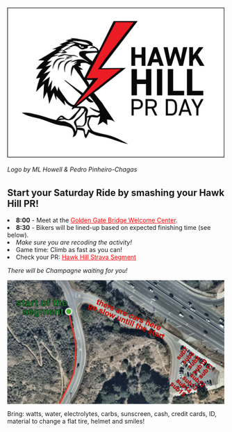 <img align="center" src='https://github.com/pinheirochagas/ggtc/blob/master/assets/hh_pr_day_ml-01.png'  width="500"></img>
###### *Logo by ML Howell & Pedro Pinheiro-Chagas*
<p>
</p>

<p>
</p>

## **Start your Saturday Ride by smashing your Hawk Hill PR!**

<li> <b>8:00</b> - Meet at the <a href="https://www.google.com/maps?q=golden+gate+bridge+welcome+center&rlz=1C5GCEM_enUS1001US1001&um=1&ie=UTF-8&sa=X&ved=2ahUKEwjRybeciYz8AhUUJkQIHaGYBFQQ_AUoAXoECAEQAw" style="color: red">Golden Gate Bridge Welcome Center</a></b>.</li> 
<li> <b>8:30</b> - Bikers will be lined-up based on expected finishing time (see below). </li>
<li> <i>Make sure you are recoding the activity!</i></li>
<li> Game time: Climb as fast as you can!</li>
<li> Check your PR: <a href="https://www.google.com/maps?q=golden+gate+bridge+welcome+center&rlz=1C5GCEM_enUS1001US1001&um=1&ie=UTF-8&sa=X&ved=2ahUKEwjRybeciYz8AhUUJkQIHaGYBFQQ_AUoAXoECAEQAw" style="color: red">Hawk Hill Strava Segment </a></li> 

<p>
</p>

*There will be Champagne waiting for you!*


<img align="center" src='https://github.com/pinheirochagas/ggtc/blob/master/assets/hh_instructions-01.png'  width="500"></img>


Bring: watts, water, electrolytes, carbs, sunscreen, cash, credit cards, ID, material to change a flat tire, helmet and smiles!

